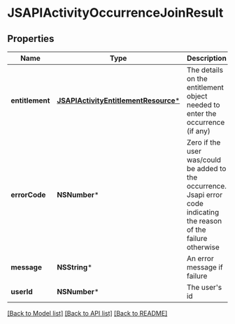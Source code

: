 # JSAPIActivityOccurrenceJoinResult

## Properties
Name | Type | Description | Notes
------------ | ------------- | ------------- | -------------
**entitlement** | [**JSAPIActivityEntitlementResource***](JSAPIActivityEntitlementResource.md) | The details on the entitlement object needed to enter the occurrence (if any) | [optional] 
**errorCode** | **NSNumber*** | Zero if the user was/could be added to the occurrence. Jsapi error code indicating the reason of the failure otherwise | 
**message** | **NSString*** | An error message if failure | [optional] 
**userId** | **NSNumber*** | The user&#39;s id | 

[[Back to Model list]](../README.md#documentation-for-models) [[Back to API list]](../README.md#documentation-for-api-endpoints) [[Back to README]](../README.md)


